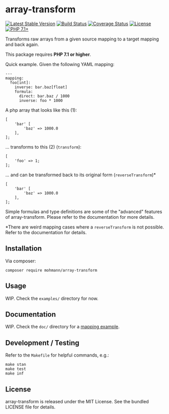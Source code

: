 array-transform
===============
[![Latest Stable Version](https://poser.pugx.org/mohmann/array-transform/v/stable)](https://packagist.org/packages/mohmann/array-transform)
[![Build Status](https://travis-ci.org/martinohmann/array-transform.svg?branch=master)](https://travis-ci.org/martinohmann/array-transform)
[![Coverage Status](https://coveralls.io/repos/github/martinohmann/array-transform/badge.svg)](https://coveralls.io/github/martinohmann/array-transform)
[![License](https://img.shields.io/badge/license-MIT-blue.svg)](https://opensource.org/licenses/MIT)
[![PHP 7.1+](https://img.shields.io/badge/php-7.1%2B-blue.svg)](https://packagist.org/packages/mohmann/array-transform)

Transforms raw arrays from a given source mapping to a target mapping and back again.

This package requires **PHP 7.1 or higher**.

Quick example. Given the following YAML mapping:
```
---
mapping:
  foo[int]:
    inverse: bar.baz[float]
    formula:
      direct: bar.baz / 1000
      inverse: foo * 1000
```

A php array that looks like this (1):
```
[
    'bar' [
        'baz' => 1000.0
    ],
];
```

... transforms to this (2) (`transform`):
```
[
    'foo' => 1;
];
```

... and can be transformed back to its original form (`reverseTransform`)*
```
[
    'bar' [
        'baz' => 1000.0
    ],
];
```

Simple formulas and type definitions are some of the "advanced" features of array-transform. Please refer to the documentation for more details.

*There are weird mapping cases where a `reverseTransform` is not possible. Refer to the documentation for details.

Installation
------------

Via composer:

```
composer require mohmann/array-transform
```

Usage
-----

WIP. Check the `examples/` directory for now.

Documentation
-------------

WIP. Check the `doc/` directory for a [mapping example](doc/full-mapping.yaml).

Development / Testing
---------------------

Refer to the `Makefile` for helpful commands, e.g.:

```
make stan
make test
make inf
```

License
-------

array-transform is released under the MIT License. See the bundled LICENSE file for details.
